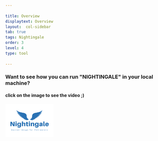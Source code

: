 ```yaml
---

title: Overview
displaytext: Overview
layout:  col-sidebar
tab: true
tags: Nightingale
order: 3
level: 4
type: tool

---
```


### Want to see how you can run "NIGHTINGALE" in your local machine?

#### click on the image to see the video ;)

[<img src="assets\images\Nightingale.png" width="30%" height="30%">](https://youtu.be/CjEgyBZHnn4 "Watch Video of demo of NIGHTINGALE")
